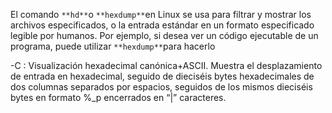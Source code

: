 El comando `**hd**`o `**hexdump**`en Linux se usa para filtrar y mostrar los archivos especificados, o la entrada estándar en un formato especificado legible por humanos. Por ejemplo, si desea ver un código ejecutable de un programa, puede utilizar `**hexdump**`para hacerlo

-C : Visualización hexadecimal canónica+ASCII. Muestra el desplazamiento de entrada en hexadecimal, seguido de dieciséis bytes hexadecimales de dos columnas separados por espacios, seguidos de los mismos dieciséis bytes en formato %_p encerrados en “|” caracteres.

